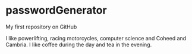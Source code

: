 # passwordGenerator
My first repository on GitHub

I like powerlifting, racing motorcycles, computer science and Coheed and Cambria. I like coffee during the day and tea in the evening.